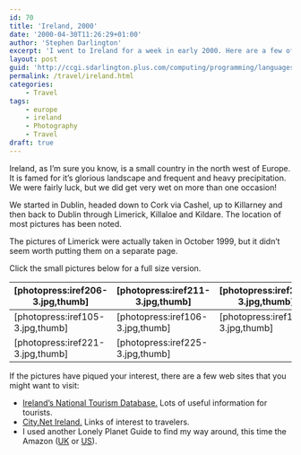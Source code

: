 ```yaml
---
id: 70
title: 'Ireland, 2000'
date: '2000-04-30T11:26:29+01:00'
author: 'Stephen Darlington'
excerpt: 'I went to Ireland for a week in early 2000. Here are a few of the pictures I took. '
layout: post
guid: 'http://ccgi.sdarlington.plus.com/computing/programming/languages/ireland-2000.html'
permalink: /travel/ireland.html
categories:
    - Travel
tags:
    - europe
    - ireland
    - Photography
    - Travel
draft: true
---
```


Ireland, as I’m sure you know, is a small country in the north west of Europe. It is famed for it’s glorious landscape and frequent and heavy precipitation. We were fairly luck, but we did get very wet on more than one occasion!

We started in Dublin, headed down to Cork via Cashel, up to Killarney and then back to Dublin through Limerick, Killaloe and Kildare. The location of most pictures has been noted.

The pictures of Limerick were actually taken in October 1999, but it didn’t seem worth putting them on a separate page.

Click the small pictures below for a full size version.

| \[photopress:iref206-3.jpg,thumb\] | \[photopress:iref211-3.jpg,thumb\] | \[photopress:iref214-3.jpg,thumb\] | \[photopress:iref216-3.jpg,thumb\] |
|---|---|---|---|
| \[photopress:iref105-3.jpg,thumb\] | \[photopress:iref106-3.jpg,thumb\] | \[photopress:iref102-3.jpg,thumb\] | \[photopress:iref107-3.jpg,thumb\] |
| \[photopress:iref221-3.jpg,thumb\] | \[photopress:iref225-3.jpg,thumb\] |

If the pictures have piqued your interest, there are a few web sites that you might want to visit:

- [Ireland’s National Tourism Database.](http://www.touchtel.ie) Lots of useful information for tourists.
- [City.Net Ireland.](http://www.city.net/countries/ireland/) Links of interest to travelers.
- I used another Lonely Planet Guide to find my way around, this time the Amazon ([UK](http://www.amazon.co.uk/exec/obidos/ASIN/086442602X/zx81orguk) or [US](http://www.amazon.com/exec/obidos/ASIN/086442602X/zx81orguk00)).